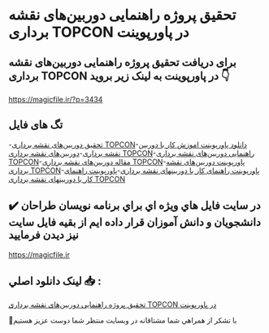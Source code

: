 # تحقیق پروژه راهنمایی دوربین‌های نقشه برداری TOPCON در پاورپوینت

## برای دریافت تحقیق پروژه راهنمایی دوربین‌های نقشه برداری TOPCON در پاورپوینت به لینک زیر بروید 👇

https://magicfile.ir/?p=3434

## تگ های فایل

-[تحقیق دوربین‌های نقشه برداری TOPCON](https://magicfile.ir/product/%d8%aa%d8%ad%d9%82%db%8c%d9%82-%d8%b1%d8%a7%d9%87%d9%86%d9%85%d8%a7%db%8c%db%8c-%d8%af%d9%88%d8%b1%d8%a8%db%8c%d9%86%d9%87%d8%a7%db%8c-%d9%86%d9%82%d8%b4%d9%87-%d8%a8%d8%b1%d8%af%d8%a7%d8%b1%db%8c-topcon-%d8%af%d8%b1-%d9%be%d8%a7%d9%88%d8%b1%d9%be%d9%88%d9%86%db%8c%d8%aa/)-[دانلود پاورپوینت اموزش کار با دوربین نقشه برداری](https://magicfile.ir/product/%d8%aa%d8%ad%d9%82%db%8c%d9%82-%d8%b1%d8%a7%d9%87%d9%86%d9%85%d8%a7%db%8c%db%8c-%d8%af%d9%88%d8%b1%d8%a8%db%8c%d9%86%d9%87%d8%a7%db%8c-%d9%86%d9%82%d8%b4%d9%87-%d8%a8%d8%b1%d8%af%d8%a7%d8%b1%db%8c-topcon-%d8%af%d8%b1-%d9%be%d8%a7%d9%88%d8%b1%d9%be%d9%88%d9%86%db%8c%d8%aa/)-[دوربین‌های نقشه برداری TOPCON](https://magicfile.ir/product/%d8%aa%d8%ad%d9%82%db%8c%d9%82-%d8%b1%d8%a7%d9%87%d9%86%d9%85%d8%a7%db%8c%db%8c-%d8%af%d9%88%d8%b1%d8%a8%db%8c%d9%86%d9%87%d8%a7%db%8c-%d9%86%d9%82%d8%b4%d9%87-%d8%a8%d8%b1%d8%af%d8%a7%d8%b1%db%8c-topcon-%d8%af%d8%b1-%d9%be%d8%a7%d9%88%d8%b1%d9%be%d9%88%d9%86%db%8c%d8%aa/)-[راهنمایی دوربین‌های نقشه برداری TOPCON](https://magicfile.ir/product/%d8%aa%d8%ad%d9%82%db%8c%d9%82-%d8%b1%d8%a7%d9%87%d9%86%d9%85%d8%a7%db%8c%db%8c-%d8%af%d9%88%d8%b1%d8%a8%db%8c%d9%86%d9%87%d8%a7%db%8c-%d9%86%d9%82%d8%b4%d9%87-%d8%a8%d8%b1%d8%af%d8%a7%d8%b1%db%8c-topcon-%d8%af%d8%b1-%d9%be%d8%a7%d9%88%d8%b1%d9%be%d9%88%d9%86%db%8c%d8%aa/)-[مقاله دوربین‌های نقشه برداری TOPCON](https://magicfile.ir/product/%d8%aa%d8%ad%d9%82%db%8c%d9%82-%d8%b1%d8%a7%d9%87%d9%86%d9%85%d8%a7%db%8c%db%8c-%d8%af%d9%88%d8%b1%d8%a8%db%8c%d9%86%d9%87%d8%a7%db%8c-%d9%86%d9%82%d8%b4%d9%87-%d8%a8%d8%b1%d8%af%d8%a7%d8%b1%db%8c-topcon-%d8%af%d8%b1-%d9%be%d8%a7%d9%88%d8%b1%d9%be%d9%88%d9%86%db%8c%d8%aa/)-[پاورپوینت دوربین‌های نقشه برداری TOPCON](https://magicfile.ir/product/%d8%aa%d8%ad%d9%82%db%8c%d9%82-%d8%b1%d8%a7%d9%87%d9%86%d9%85%d8%a7%db%8c%db%8c-%d8%af%d9%88%d8%b1%d8%a8%db%8c%d9%86%d9%87%d8%a7%db%8c-%d9%86%d9%82%d8%b4%d9%87-%d8%a8%d8%b1%d8%af%d8%a7%d8%b1%db%8c-topcon-%d8%af%d8%b1-%d9%be%d8%a7%d9%88%d8%b1%d9%be%d9%88%d9%86%db%8c%d8%aa/)-[پاورپوینت راهنمای کار با دوربینهای نقشه برداری](https://magicfile.ir/product/%d8%aa%d8%ad%d9%82%db%8c%d9%82-%d8%b1%d8%a7%d9%87%d9%86%d9%85%d8%a7%db%8c%db%8c-%d8%af%d9%88%d8%b1%d8%a8%db%8c%d9%86%d9%87%d8%a7%db%8c-%d9%86%d9%82%d8%b4%d9%87-%d8%a8%d8%b1%d8%af%d8%a7%d8%b1%db%8c-topcon-%d8%af%d8%b1-%d9%be%d8%a7%d9%88%d8%b1%d9%be%d9%88%d9%86%db%8c%d8%aa/)-[پاورپوینت راهنمای کار با دوربینهای نقشه برداری TOPCON](https://magicfile.ir/product/%d8%aa%d8%ad%d9%82%db%8c%d9%82-%d8%b1%d8%a7%d9%87%d9%86%d9%85%d8%a7%db%8c%db%8c-%d8%af%d9%88%d8%b1%d8%a8%db%8c%d9%86%d9%87%d8%a7%db%8c-%d9%86%d9%82%d8%b4%d9%87-%d8%a8%d8%b1%d8%af%d8%a7%d8%b1%db%8c-topcon-%d8%af%d8%b1-%d9%be%d8%a7%d9%88%d8%b1%d9%be%d9%88%d9%86%db%8c%d8%aa/)

## ✔️ در سايت فايل هاي ويژه اي براي برنامه نويسان طراحان دانشجويان و دانش آموزان قرار داده ايم از بقيه فايل سايت نيز ديدن فرماييد

https://magicfile.ir


## لينک دانلود اصلي 📥 :

[تحقیق پروژه راهنمایی دوربین‌های نقشه برداری TOPCON در پاورپوینت](https://magicfile.ir/product/%d8%aa%d8%ad%d9%82%db%8c%d9%82-%d8%b1%d8%a7%d9%87%d9%86%d9%85%d8%a7%db%8c%db%8c-%d8%af%d9%88%d8%b1%d8%a8%db%8c%d9%86%d9%87%d8%a7%db%8c-%d9%86%d9%82%d8%b4%d9%87-%d8%a8%d8%b1%d8%af%d8%a7%d8%b1%db%8c-topcon-%d8%af%d8%b1-%d9%be%d8%a7%d9%88%d8%b1%d9%be%d9%88%d9%86%db%8c%d8%aa/) 


🙏با تشکر از همراهي شما مشتاقانه در وبسایت منتظر شما دوست عزیز هستیم

